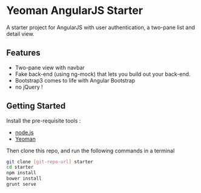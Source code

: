 Yeoman AngularJS Starter
============================

A starter project for AngularJS with user authentication, a two-pane list and detail view.

Features
--------

* Two-pane view with navbar
* Fake back-end (using ng-mock) that lets you build out your back-end.
* Bootstrap3 comes to life with Angular Bootstrap
* no jQuery !

Getting Started
-------------

Install the pre-requisite tools :

*  [node.js](http://nodejs.org/download/)
*  [Yeoman](http://yeoman.io/)

Then clone this repo, and run the following commands in a terminal

```sh
git clone [git-repo-url] starter
cd starter
npm install
bower install
grunt serve
```